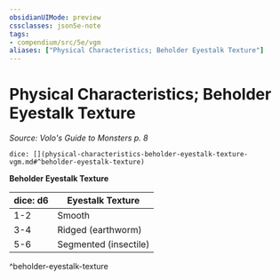 ```yaml
---
obsidianUIMode: preview
cssclasses: json5e-note
tags:
- compendium/src/5e/vgm
aliases: ["Physical Characteristics; Beholder Eyestalk Texture"]
---
```

# Physical Characteristics; Beholder Eyestalk Texture
*Source: Volo's Guide to Monsters p. 8* 

`dice: [](physical-characteristics-beholder-eyestalk-texture-vgm.md#^beholder-eyestalk-texture)`

**Beholder Eyestalk Texture**

| dice: d6 | Eyestalk Texture |
|----------|------------------|
| 1-2 | Smooth |
| 3-4 | Ridged (earthworm) |
| 5-6 | Segmented (insectile) |
^beholder-eyestalk-texture